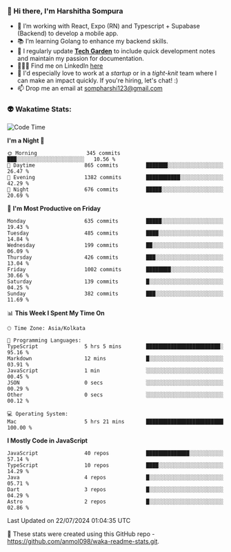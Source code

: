 ### 👋 Hi there, I'm Harshitha Sompura

- 🔧 I’m working with React, Expo (RN) and Typescript + Supabase (Backend) to develop a mobile app.
- 📚 I’m learning Golang to enhance my backend skills.
- 🌾 I regularly update **<u>[Tech Garden](https://tech-garden-hs.vercel.app/)</u>** to include quick development notes and maintain my passion for documentation.
- 👩🏻‍💻 Find me on LinkedIn <u>[here](https://www.linkedin.com/in/harshithasompura/)</u>
- 🐣 I'd especially love to work at a _startup_ or in a _tight-knit_ team where I can make an impact quickly. If you're hiring, let's chat! :)
- 📫 Drop me an email at [sompharshi123@gmail.com](mailto:sompharshi123@gmail.com)

### 👽 Wakatime Stats:
<!--START_SECTION:waka-->
![Code Time](http://img.shields.io/badge/Code%20Time-91%20hrs%208%20mins-blue)

**I'm a Night 🦉** 

```text
🌞 Morning                345 commits         ███░░░░░░░░░░░░░░░░░░░░░░   10.56 % 
🌆 Daytime                865 commits         ███████░░░░░░░░░░░░░░░░░░   26.47 % 
🌃 Evening                1382 commits        ███████████░░░░░░░░░░░░░░   42.29 % 
🌙 Night                  676 commits         █████░░░░░░░░░░░░░░░░░░░░   20.69 % 
```
📅 **I'm Most Productive on Friday** 

```text
Monday                   635 commits         █████░░░░░░░░░░░░░░░░░░░░   19.43 % 
Tuesday                  485 commits         ████░░░░░░░░░░░░░░░░░░░░░   14.84 % 
Wednesday                199 commits         ██░░░░░░░░░░░░░░░░░░░░░░░   06.09 % 
Thursday                 426 commits         ███░░░░░░░░░░░░░░░░░░░░░░   13.04 % 
Friday                   1002 commits        ████████░░░░░░░░░░░░░░░░░   30.66 % 
Saturday                 139 commits         █░░░░░░░░░░░░░░░░░░░░░░░░   04.25 % 
Sunday                   382 commits         ███░░░░░░░░░░░░░░░░░░░░░░   11.69 % 
```


📊 **This Week I Spent My Time On** 

```text
🕑︎ Time Zone: Asia/Kolkata

💬 Programming Languages: 
TypeScript               5 hrs 5 mins        ████████████████████████░   95.16 % 
Markdown                 12 mins             █░░░░░░░░░░░░░░░░░░░░░░░░   03.91 % 
JavaScript               1 min               ░░░░░░░░░░░░░░░░░░░░░░░░░   00.45 % 
JSON                     0 secs              ░░░░░░░░░░░░░░░░░░░░░░░░░   00.29 % 
Other                    0 secs              ░░░░░░░░░░░░░░░░░░░░░░░░░   00.12 % 

💻 Operating System: 
Mac                      5 hrs 21 mins       █████████████████████████   100.00 % 
```

**I Mostly Code in JavaScript** 

```text
JavaScript               40 repos            ██████████████░░░░░░░░░░░   57.14 % 
TypeScript               10 repos            ████░░░░░░░░░░░░░░░░░░░░░   14.29 % 
Java                     4 repos             █░░░░░░░░░░░░░░░░░░░░░░░░   05.71 % 
Dart                     3 repos             █░░░░░░░░░░░░░░░░░░░░░░░░   04.29 % 
Astro                    2 repos             █░░░░░░░░░░░░░░░░░░░░░░░░   02.86 % 
```




 Last Updated on 22/07/2024 01:04:35 UTC
<!--END_SECTION:waka-->

👀 These stats were created using this GitHub repo - https://github.com/anmol098/waka-readme-stats.git. 
